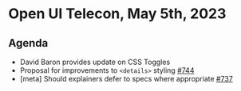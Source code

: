 # Open UI Telecon, May 5th, 2023

## Agenda
* David Baron provides update on CSS Toggles
* Proposal for improvements to `<details>` styling [#744](https://github.com/openui/open-ui/issues/744)
* [meta] Should explainers defer to specs where appropriate [#737](https://github.com/openui/open-ui/issues/737)
